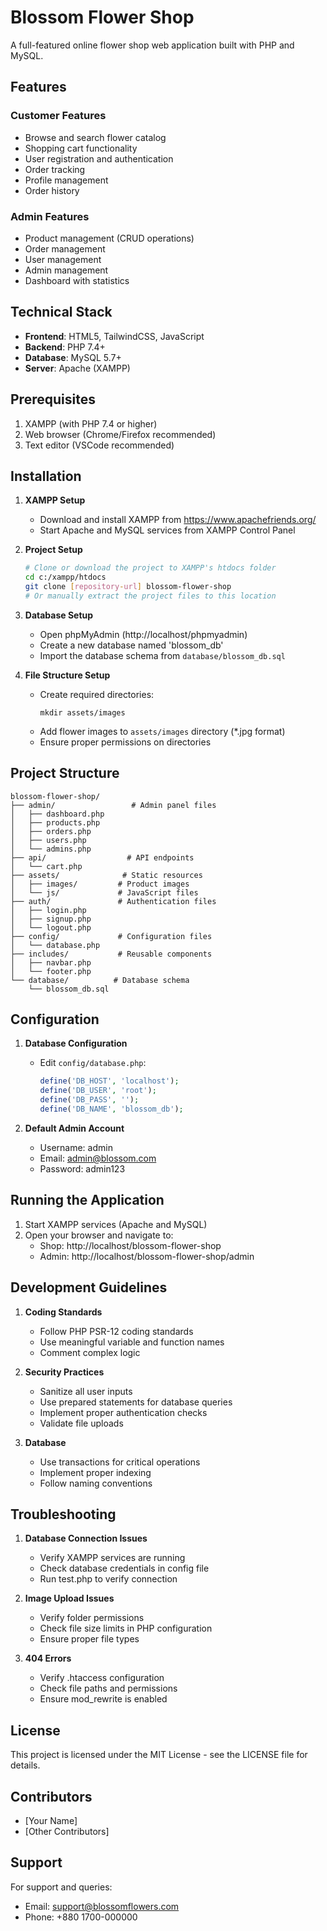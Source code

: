 # Blossom Flower Shop

A full-featured online flower shop web application built with PHP and MySQL.

## Features

### Customer Features
- Browse and search flower catalog
- Shopping cart functionality
- User registration and authentication
- Order tracking
- Profile management
- Order history

### Admin Features
- Product management (CRUD operations)
- Order management
- User management
- Admin management
- Dashboard with statistics

## Technical Stack

- **Frontend**: HTML5, TailwindCSS, JavaScript
- **Backend**: PHP 7.4+
- **Database**: MySQL 5.7+
- **Server**: Apache (XAMPP)

## Prerequisites

1. XAMPP (with PHP 7.4 or higher)
2. Web browser (Chrome/Firefox recommended)
3. Text editor (VSCode recommended)

## Installation

1. **XAMPP Setup**
   - Download and install XAMPP from https://www.apachefriends.org/
   - Start Apache and MySQL services from XAMPP Control Panel

2. **Project Setup**
   ```bash
   # Clone or download the project to XAMPP's htdocs folder
   cd c:/xampp/htdocs
   git clone [repository-url] blossom-flower-shop
   # Or manually extract the project files to this location
   ```

3. **Database Setup**
   - Open phpMyAdmin (http://localhost/phpmyadmin)
   - Create a new database named 'blossom_db'
   - Import the database schema from `database/blossom_db.sql`

4. **File Structure Setup**
   - Create required directories:
     ```
     mkdir assets/images
     ```
   - Add flower images to `assets/images` directory (*.jpg format)
   - Ensure proper permissions on directories

## Project Structure

```
blossom-flower-shop/
├── admin/                 # Admin panel files
│   ├── dashboard.php     
│   ├── products.php
│   ├── orders.php
│   ├── users.php
│   └── admins.php
├── api/                  # API endpoints
│   └── cart.php
├── assets/              # Static resources
│   ├── images/         # Product images
│   └── js/             # JavaScript files
├── auth/               # Authentication files
│   ├── login.php
│   ├── signup.php
│   └── logout.php
├── config/             # Configuration files
│   └── database.php
├── includes/           # Reusable components
│   ├── navbar.php
│   └── footer.php
└── database/          # Database schema
    └── blossom_db.sql
```

## Configuration

1. **Database Configuration**
   - Edit `config/database.php`:
     ```php
     define('DB_HOST', 'localhost');
     define('DB_USER', 'root');
     define('DB_PASS', '');
     define('DB_NAME', 'blossom_db');
     ```

2. **Default Admin Account**
   - Username: admin
   - Email: admin@blossom.com
   - Password: admin123

## Running the Application

1. Start XAMPP services (Apache and MySQL)
2. Open your browser and navigate to:
   - Shop: http://localhost/blossom-flower-shop
   - Admin: http://localhost/blossom-flower-shop/admin

## Development Guidelines

1. **Coding Standards**
   - Follow PHP PSR-12 coding standards
   - Use meaningful variable and function names
   - Comment complex logic

2. **Security Practices**
   - Sanitize all user inputs
   - Use prepared statements for database queries
   - Implement proper authentication checks
   - Validate file uploads

3. **Database**
   - Use transactions for critical operations
   - Implement proper indexing
   - Follow naming conventions

## Troubleshooting

1. **Database Connection Issues**
   - Verify XAMPP services are running
   - Check database credentials in config file
   - Run test.php to verify connection

2. **Image Upload Issues**
   - Verify folder permissions
   - Check file size limits in PHP configuration
   - Ensure proper file types

3. **404 Errors**
   - Verify .htaccess configuration
   - Check file paths and permissions
   - Ensure mod_rewrite is enabled

## License

This project is licensed under the MIT License - see the LICENSE file for details.

## Contributors

- [Your Name]
- [Other Contributors]

## Support

For support and queries:
- Email: support@blossomflowers.com
- Phone: +880 1700-000000